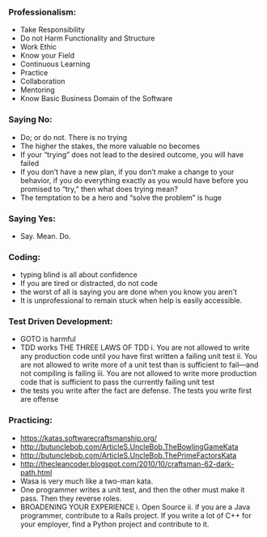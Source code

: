 ### Professionalism:
- Take Responsibility
- Do not Harm Functionality and Structure
- Work Ethic
- Know your Field
- Continuous Learning
- Practice
- Collaboration
- Mentoring
- Know Basic Business Domain of the Software

### Saying No:
- Do; or do not. There is no trying
- The higher the stakes, the more valuable no becomes
- If your “trying” does not lead to the desired outcome, you will have failed
- If you don’t have a new plan, if you don’t make a change to your behavior, if you do everything exactly as you would have before you promised to “try,” then what does trying mean?
- The temptation to be a hero and “solve the problem” is huge

### Saying Yes:
- Say. Mean. Do.

### Coding:
- typing blind is all about confidence
- If you are tired or distracted, do not code
- the worst of all is saying you are done when you know you aren’t
- It is unprofessional to remain stuck when help is easily accessible.

### Test Driven Development:
- GOTO is harmful
- TDD works
THE THREE LAWS OF TDD
i. You are not allowed to write any production code until you have first written a failing unit test
ii. You are not allowed to write more of a unit test than is sufficient to fail—and not compiling is failing
iii. You are not allowed to write more production code that is sufficient to pass the currently failing unit test
- the tests you write after the fact are defense. The tests you write first are offense

### Practicing:
- https://katas.softwarecraftsmanship.org/
- http://butunclebob.com/ArticleS.UncleBob.TheBowlingGameKata
- http://butunclebob.com/ArticleS.UncleBob.ThePrimeFactorsKata
- http://thecleancoder.blogspot.com/2010/10/craftsman-62-dark-path.html
- Wasa is very much like a two-man kata.
- One programmer writes a unit test, and then the other must make it pass. Then they reverse roles.
- BROADENING YOUR EXPERIENCE
i. Open Source
ii. if you are a Java programmer, contribute to a Rails project. If you write a lot of C++ for your employer, find a Python project and contribute to it.


